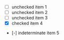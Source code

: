 - [ ] unchecked item 1
- [ ] unchecked item 2
- [ ] unchecked item 3
- [x] checked item 4
- [-] indeterminate item 5
